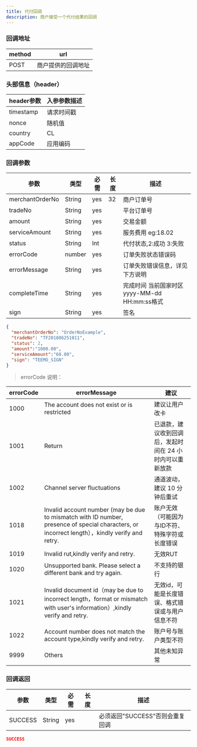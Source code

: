 ```yaml
---
title: 代付回调
description: 商户接受一个代付结果的回调
---
```


### 回调地址

| method | url                |
| ------ | ------------------ |
| POST   | 商户提供的回调地址 |

### 头部信息（header）

| header参数 | 入参参数描述 |
|----------|--------|
| timestamp | 请求时间戳  |
| nonce    | 随机值    |
| country  | CL     |
| appCode  | 应用编码   |

### 回调参数

| 参数            | 类型   | 必需 | 长度 | 描述                                                                    |
| --------------- | ------ | ---- | ---- | ----------------------------------------------------------------------- |
| merchantOrderNo | String | yes  | 32   | 商户订单号                                                              |
| tradeNo         | String | yes  |      | 平台订单号                                                              |
| amount          | String | yes  |      | 交易金额                                            |
| serviceAmount   | String | yes   |     | 服务费用  eg:18.02 |
| status          | String | Int  |      | 代付状态,2:成功 3:失败                                           |
| errorCode       | number | yes  |      | 订单失败状态错误码                                                      |
| errorMessage    | String | yes  |      | 订单失败错误信息，详见下方说明 |
| completeTime    | String | yes  |     | 完成时间 当前国家时区 yyyy-MM-dd HH:mm:ss格式  |
| sign            | String | yes  |      | 签名                                                                    |

```json title=回调示例
{
  "merchantOrderNo": "OrderNoExample",
  "tradeNo": "TF201806251011",
  "status": 2,
  "amount":"1000.00",
  "serviceAmount":"60.00",
  "sign": "TEEMO_SIGN"
}
```

> errorCode 说明：

| errorCode | errorMessage                                                                                                                              | 建议                             |
|-----------|-------------------------------------------------------------------------------------------------------------------------------------------|--------------------------------|
| 1000      | The account does not exist or is restricted                                                                                               | 建议让用户改卡                        |
| 1001      | Return                                                                                                                                    | 已退款，建议收到回调后，发起时间在 24 小时内可以重新放款 |
| 1002      | Channel server fluctuations                                                                                                               | 通道波动，建议 10 分钟后重试               |
| 1018      |Invalid account number (may be due to mismatch with ID number, presence of special characters, or incorrect length），kindly verify and retry. | 账户无效（可能因为与ID不符、特殊字符或长度错误       |
| 1019      | Invalid rut,kindly verify and retry.                                                                                                      | 无效RUT                          |
| 1020      | Unsupported bank. Please select a different bank and try again.                                                                           | 不支持的银行                         |
| 1021      | Invalid document id（may be due to incorrect length，format or mismatch with user's information）,kindly verify and retry.                   | 无效id，可能是长度错误、格式错误或与用户信息不符      |
| 1022      | Account number does not match the account type,kindly verify and retry.                                                                   | 账户号与账户类型不符                     |
| 9999      | Others                                                                                                                                    | 其他未知异常                         |

### 回调返回

| 参数    | 类型   | 必需 | 长度 | 描述                            |
| ------- | ------ | ---- | ---- | ------------------------------- |
| SUCCESS | String | yes  |      | 必须返回"SUCCESS"否则会重复回调 |

```json title=回调示例
SUCCESS
```
